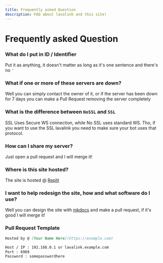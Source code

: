 ```yaml
---
title: Frequently asked Question
description: FAQ about lavalink and this site!
---
```


# Frequently asked Question


### What do I put in ID / Identifier

Put it as anything, it doesn't matter as long as it's one sentence and there's no `'`

### What if one or more of these servers are down?

Well you can simply contact the owner of it, or if the server has been down for 7 days you can make a Pull Request removing the server completely

### What is the difference between `NoSSL` and `SSL`
SSL Uses Secure WS connection, while No SSL uses standard WS.
Tho, if you want to use the SSL lavalink you need to make sure your bot uses that protocol.

### How can I share my server?

Just open a pull request and I will merge it!

### Where is this site hosted?

The site is hosted @ [Replit](https://replit.com)


### I want to help redesign the site, how and what software do I use?

Well you can design the site with [mkdocs](https://squidfunk.github.io/mkdocs-material/) and make a pull request, if it's good I will merge it!




### Pull Request Template
```md
Hosted by @ [Your Name Here](https://example.com)

Host / IP : 192.168.0.1 or lavalink.example.com
Port : 6969
Password : somepasswordhere
```
